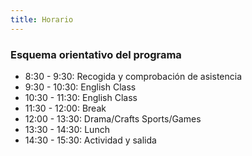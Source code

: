 ```yaml
---
title: Horario
---
```


### Esquema orientativo del programa

- 8:30 - 9:30: Recogida y comprobación de asistencia
- 9:30 - 10:30: English Class
- 10:30 - 11:30: English Class
- 11:30 - 12:00: Break
- 12:00 - 13:30: Drama/Crafts Sports/Games
- 13:30 - 14:30: Lunch
- 14:30 - 15:30: Actividad y salida
